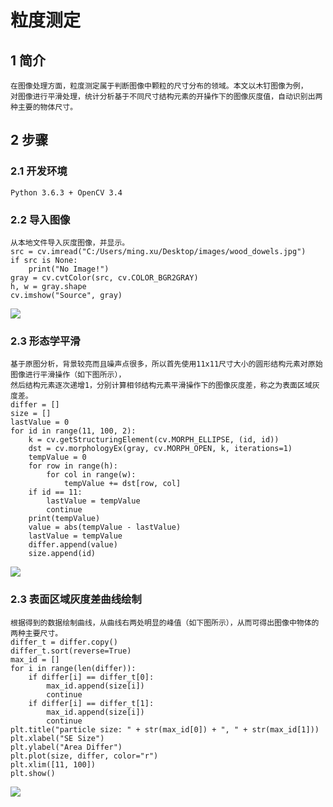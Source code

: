 # 粒度测定  
## 1 简介  
    在图像处理方面，粒度测定属于判断图像中颗粒的尺寸分布的领域。本文以木钉图像为例，
    对图像进行平滑处理，统计分析基于不同尺寸结构元素的开操作下的图像灰度值，自动识别出两种主要的物体尺寸。
## 2 步骤
### 2.1 开发环境
    Python 3.6.3 + OpenCV 3.4
### 2.2 导入图像
    从本地文件导入灰度图像，并显示。
    src = cv.imread("C:/Users/ming.xu/Desktop/images/wood_dowels.jpg")
    if src is None:
        print("No Image!")
    gray = cv.cvtColor(src, cv.COLOR_BGR2GRAY)
    h, w = gray.shape
    cv.imshow("Source", gray)
 ![](https://github.com/xurohanmm/ImageProcessDemo/raw/master/images/source.jpg)
 ### 2.3 形态学平滑
    基于原图分析，背景较亮而且噪声点很多，所以首先使用11x11尺寸大小的圆形结构元素对原始图像进行平滑操作（如下图所示），
    然后结构元素逐次递增1，分别计算相邻结构元素平滑操作下的图像灰度差，称之为表面区域灰度差。
    differ = []
    size = []
    lastValue = 0
    for id in range(11, 100, 2):
        k = cv.getStructuringElement(cv.MORPH_ELLIPSE, (id, id))
        dst = cv.morphologyEx(gray, cv.MORPH_OPEN, k, iterations=1)
        tempValue = 0
        for row in range(h):
            for col in range(w):
                tempValue += dst[row, col]
        if id == 11:
            lastValue = tempValue
            continue
        print(tempValue)
        value = abs(tempValue - lastValue)
        lastValue = tempValue
        differ.append(value)
        size.append(id)
 ![](https://github.com/xurohanmm/ImageProcessDemo/raw/master/images/morph_open.jpg)
 ### 2.3 表面区域灰度差曲线绘制
    根据得到的数据绘制曲线，从曲线右两处明显的峰值（如下图所示），从而可得出图像中物体的两种主要尺寸。
    differ_t = differ.copy()
    differ_t.sort(reverse=True)
    max_id = []
    for i in range(len(differ)):
        if differ[i] == differ_t[0]:
            max_id.append(size[i])
            continue
        if differ[i] == differ_t[1]:
            max_id.append(size[i])
            continue
    plt.title("particle size: " + str(max_id[0]) + ", " + str(max_id[1]))
    plt.xlabel("SE Size")
    plt.ylabel("Area Differ")
    plt.plot(size, differ, color="r")
    plt.xlim([11, 100])
    plt.show()
![](https://github.com/xurohanmm/ImageProcessDemo/raw/master/images/differ_pic.jpg)
